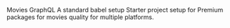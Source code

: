 Movies GraphQL
A standard babel setup
Starter project setup for Premium packages for movies quality for multiple platforms.
